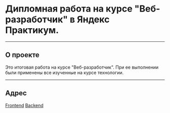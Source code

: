 # Дипломная работа на курсе "Веб-разработчик" в Яндекс Практикум.
---
## О проекте
Это итоговая работа на курсе "Веб-разработчик". При ее выполнении были применены все изученные на курсе технологии.

---
## Адрес

[Frontend](https://grossuast.movie.nomoreparties.sbs/)
[Backend](https://github.com/GrossuAst/movies-explorer-api)
